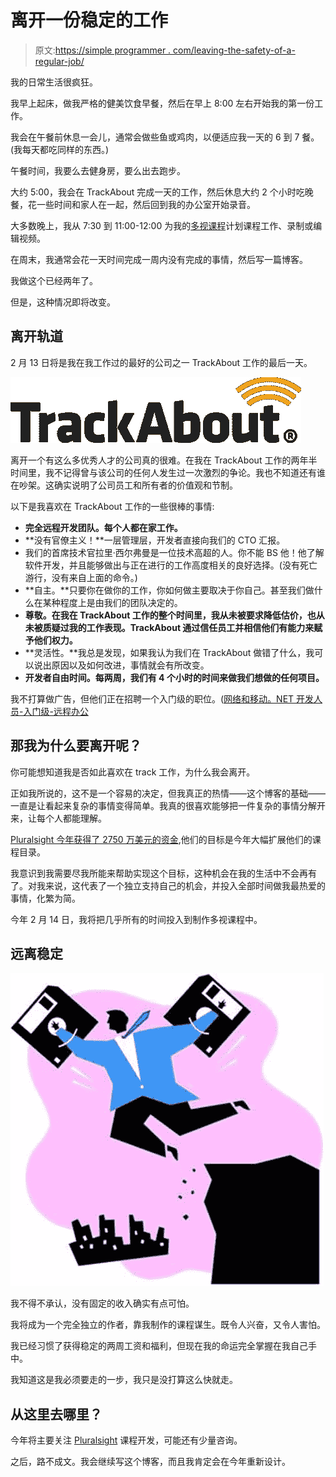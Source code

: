 # 离开一份稳定的工作

> 原文:[https://simple programmer . com/leaving-the-safety-of-a-regular-job/](https://simpleprogrammer.com/leaving-the-safety-of-a-regular-job/)

我的日常生活很疯狂。

我早上起床，做我严格的健美饮食早餐，然后在早上 8:00 左右开始我的第一份工作。

我会在午餐前休息一会儿，通常会做些鱼或鸡肉，以便适应我一天的 6 到 7 餐。(我每天都吃同样的东西。)

午餐时间，我要么去健身房，要么出去跑步。

大约 5:00，我会在 TrackAbout 完成一天的工作，然后休息大约 2 个小时吃晚餐，花一些时间和家人在一起，然后回到我的办公室开始录音。

大多数晚上，我从 7:30 到 11:00-12:00 为我的[多视课程](https://simpleprogrammer.com/pluralsight)计划课程工作、录制或编辑视频。

在周末，我通常会花一天时间完成一周内没有完成的事情，然后写一篇博客。

我做这个已经两年了。

但是，这种情况即将改变。

## 离开轨道

2 月 13 日将是我在我工作过的最好的公司之一 TrackAbout 工作的最后一天。



![trackabout-lockup](img/17868eb7e78312826c6f348c99e07475.png "trackabout-lockup")



离开一个有这么多优秀人才的公司真的很难。在我在 TrackAbout 工作的两年半时间里，我不记得曾与该公司的任何人发生过一次激烈的争论。我也不知道还有谁在吵架。这确实说明了公司员工和所有者的价值观和节制。

以下是我喜欢在 TrackAbout 工作的一些很棒的事情:

*   **完全远程开发团队。每个人都在家工作。**
*   **没有官僚主义！**一层管理层，开发者直接向我们的 CTO 汇报。
*   我们的首席技术官拉里·西尔弗曼是一位技术高超的人。你不能 BS 他！他了解软件开发，并且能够做出与正在进行的工作高度相关的良好选择。(没有死亡游行，没有来自上面的命令。)
*   **自主。**只要你在做你的工作，你如何做主要取决于你自己。甚至我们做什么在某种程度上是由我们的团队决定的。
*   **尊敬。在我在 TrackAbout 工作的整个时间里，我从未被要求降低估价，也从未被质疑过我的工作表现。TrackAbout 通过信任员工并相信他们有能力来赋予他们权力。**
*   **灵活性。**我总是发现，如果我认为我们在 TrackAbout 做错了什么，我可以说出原因以及如何改进，事情就会有所改变。
*   **开发者自由时间。每两周，我们有 4 个小时的时间来做我们想做的任何项目。**

我不打算做广告，但他们正在招聘一个入门级的职位。([网络和移动。NET 开发人员-入门级-远程办公](http://trackabout.theresumator.com/apply/wSEEcf/Web-And-Mobile-NET-Developer-Entry-Level-TELECOMMUTE.html)

## 那我为什么要离开呢？

你可能想知道我是否如此喜欢在 track 工作，为什么我会离开。

正如我所说的，这不是一个容易的决定，但我真正的热情——这个博客的基础——一直是让看起来复杂的事情变得简单。我真的很喜欢能够把一件复杂的事情分解开来，让每个人都能理解。

[Pluralsight 今年获得了 2750 万美元的资金](http://techcrunch.com/2013/01/02/developer-training-platform-pluralsight-raises-27-5-million-from-insight-venture-partners/),他们的目标是今年大幅扩展他们的课程目录。

我意识到我需要尽我所能来帮助实现这个目标，这种机会在我的生活中不会再有了。对我来说，这代表了一个独立支持自己的机会，并投入全部时间做我最热爱的事情，化繁为简。

今年 2 月 14 日，我将把几乎所有的时间投入到制作多视课程中。

## 远离稳定



![MH900059410](img/5c426c3355cb700828a91db7b92392f0.png "MH900059410")



我不得不承认，没有固定的收入确实有点可怕。

我将成为一个完全独立的作者，靠我制作的课程谋生。既令人兴奋，又令人害怕。

我已经习惯了获得稳定的两周工资和福利，但现在我的命运完全掌握在我自己手中。

我知道这是我必须要走的一步，我只是没打算这么快就走。

## 从这里去哪里？

今年将主要关注 [Pluralsight](https://simpleprogrammer.com/pluralsight) 课程开发，可能还有少量咨询。

之后，路不成文。我会继续写这个博客，而且我肯定会在今年重新设计。